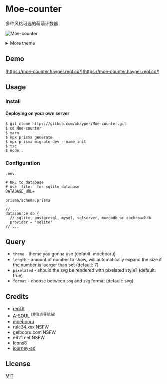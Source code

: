 # Moe-counter

多种风格可选的萌萌计数器

![Moe-counter](https://moe-counter.hayper.repl.co/count/Moe-counter.github?format=png)

<details>
<summary>More theme</summary>

##### asoul

![asoul](https://moe-counter.hayper.repl.co/count/demo?theme=asoul&format=png)

##### moebooru

![moebooru](https://moe-counter.hayper.repl.co/count/demo?theme=moebooru&format=png)

##### rule34

![Rule34](https://moe-counter.hayper.repl.co/count/demo?theme=rule34)

##### gelbooru

![Gelbooru](https://moe-counter.hayper.repl.co/count/demo?theme=gelbooru&format=png)

##### e621

![e621](https://moe-counter.hayper.repl.co/count/demo?theme=e621&format=png)

  <details>
    <summary>NSFW</summary>

##### moebooru-h

##### gelbooru-h

  </details>
</details>

## Demo

[https://moe-counter.hayper.repl.co/](https://moe-counter.hayper.repl.co/)

## Usage

### Install

#### Deploying on your own server

```shell
$ git clone https://github.com/xhayper/Moe-counter.git
$ cd Moe-counter
$ yarn
$ npx prisma generate
$ npx prisma migrate dev --name init
$ tsc
$ node .
```

### Configuration

`.env`

```env
# URL to database
# use `file:` for sqlite database
DATABASE_URL=
```

`prisma/schema.prisma`

```prisma
// ...
datasource db {
  // sqlite, postgresql, mysql, sqlserver, mongodb or cockroachdb.
  provider = "sqlite"
// ...
```

## Query

- `theme` - theme you gonna use (default: moebooru)
- `length` - amount of number to show, will automatically expand the size if the number is laerger than set (default: 7)
- `pixelated` - should the svg be rendered with pixelated style? (default: true)
- `format` - choose between `png` and `svg` format (default: svg)

## Credits

- [repl.it](https://repl.it/)
- [A-SOUL](https://www.asoulworld.com/) <sup>(非官方导航站)</sup>
- [moebooru](https://github.com/moebooru/moebooru)
- rule34.xxx NSFW
- gelbooru.com NSFW
- e621.net NSFW
- [Icons8](https://icons8.com/icons/set/star)
- [journey-ad](https://github.com/journey-ad/)

## License

[MIT](LICENSE)
